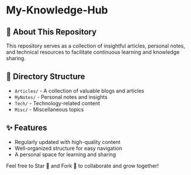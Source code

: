 # My-Knowledge-Hub

## 📌 About This Repository
This repository serves as a collection of insightful articles, personal notes, and technical resources to facilitate continuous learning and knowledge sharing.

## 📂 Directory Structure
- `Articles/` - A collection of valuable blogs and articles
- `MyNotes/` - Personal notes and insights
- `Tech/` - Technology-related content
- `Misc/` - Miscellaneous topics

## ✨ Features
- Regularly updated with high-quality content
- Well-organized structure for easy navigation
- A personal space for learning and sharing

Feel free to Star 🌟 and Fork 🍴 to collaborate and grow together!

